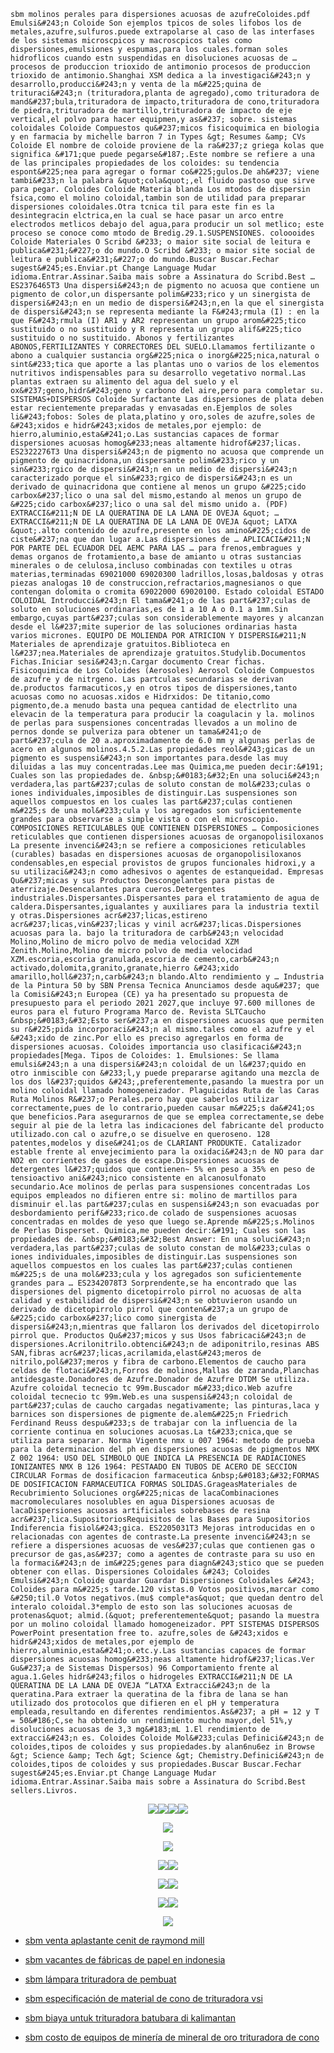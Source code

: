 
```
sbm molinos perales para dispersiones acuosas de azufreColoides.pdf Emulsi&#243;n Coloide Son ejemplos tpicos de soles lifobos los de metales,azufre,sulfuros.puede extrapolarse al caso de las interfases de los sistemas microscpicos y macroscpicos tales como dispersiones,emulsiones y espumas,para los cuales.forman soles hidroflicos cuando estn suspendidas en disoluciones acuosas de … procesos de produccion trioxido de antimonio procesos de produccion trioxido de antimonio.Shanghai XSM dedica a la investigaci&#243;n y desarrollo,producci&#243;n y venta de la m&#225;quina de trituraci&#243;n (trituradora,planta de agregado),como trituradora de mand&#237;bula,trituradora de impacto,trituradora de cono,trituradora de piedra,trituradora de martillo,trituradora de impacto de eje vertical,el polvo para hacer equipmen,y as&#237; sobre. sistemas coloidales Coloide Compuestos qu&#237;micos fisicoquimica en biologia y en farmacia by michelle barron 7 in Types &gt; Resumes &amp; CVs Coloide El nombre de coloide proviene de la ra&#237;z griega kolas que significa &#171;que puede pegarse&#187;.Este nombre se refiere a una de las principales propiedades de los coloides: su tendencia espont&#225;nea para agregar o formar co&#225;gulos.De ah&#237; viene tambi&#233;n la palabra &quot;cola&quot;,el fluido pastoso que sirve para pegar. Coloides Coloide Materia blanda Los mtodos de dispersin fsica,como el molino coloidal,tambin son de utilidad para preparar dispersiones coloidales.Otra tcnica til para este fin es la desintegracin elctrica,en la cual se hace pasar un arco entre electrodos metlicos debajo del agua,para producir un sol metlico; este proceso se conoce como mtodo de Bredig.29.1.SUSPENSIONES. coloooides Coloide Materiales O Scribd &#233; o maior site social de leitura e publica&#231;&#227;o do mundo.O Scribd &#233; o maior site social de leitura e publica&#231;&#227;o do mundo.Buscar Buscar.Fechar sugest&#245;es.Enviar.pt Change Language Mudar idioma.Entrar.Assinar.Saiba mais sobre a Assinatura do Scribd.Best … ES2376465T3 Una dispersi&#243;n de pigmento no acuosa que contiene un pigmento de color,un dispersante polim&#233;rico y un sinergista de dispersi&#243;n en un medio de dispersi&#243;n,en la que el sinergista de dispersi&#243;n se representa mediante la F&#243;rmula (I) : en la que F&#243;rmula (I) AR1 y AR2 representan un grupo arom&#225;tico sustituido o no sustituido y R representa un grupo alif&#225;tico sustituido o no sustituido. Abonos y fertilizantes ABONOS,FERTILIZANTES Y CORRECTORES DEL SUELO.Llamamos fertilizante o abono a cualquier sustancia org&#225;nica o inorg&#225;nica,natural o sint&#233;tica que aporte a las plantas uno o varios de los elementos nutritivos indispensables para su desarrollo vegetativo normal.Las plantas extraen su alimento del agua del suelo y el ox&#237;geno,hidr&#243;geno y carbono del aire,pero para completar su. SISTEMAS+DISPERSOS Coloide Surfactante Las dispersiones de plata deben estar recientemente preparadas y envasadas en.Ejemplos de soles li&#243;fobos: Soles de plata,platino y oro,soles de azufre,soles de &#243;xidos e hidr&#243;xidos de metales,por ejemplo: de hierro,aluminio,esta&#241;o.Las sustancias capaces de formar dispersiones acuosas homog&#233;neas altamente hidrof&#237;licas. ES2322276T3 Una dispersi&#243;n de pigmento no acuosa que comprende un pigmento de quinacridona,un dispersante polim&#233;rico y un sin&#233;rgico de dispersi&#243;n en un medio de dispersi&#243;n caracterizado porque el sin&#233;rgico de dispersi&#243;n es un derivado de quinacridona que contiene al menos un grupo &#225;cido carbox&#237;lico o una sal del mismo,estando al menos un grupo de &#225;cido carbox&#237;lico o una sal del mismo unido a. (PDF) EXTRACCI&#211;N DE LA QUERATINA DE LA LANA DE OVEJA &quot; … EXTRACCI&#211;N DE LA QUERATINA DE LA LANA DE OVEJA &quot; LATXA &quot;.alto contenido de azufre,presente en los amino&#225;cidos de ciste&#237;na que dan lugar a.Las dispersiones de … APLICACI&#211;N POR PARTE DEL ECUADOR DEL AEMC PARA LAS … para frenos,embragues y demas organos de frotamiento,a base de amianto u otras sustancias minerales o de celulosa,incluso combinadas con textiles u otras materias,terminadas 69021000 69020300 ladrillos,losas,baldosas y otras piezas analogas 10 de construccion,refractarios,magnesianos o que contengan dolomita o cromita 69022000 69020100. Estado coloidal ESTADO COLOIDAL Introducci&#243;n El tama&#241;o de las part&#237;culas de soluto en soluciones ordinarias,es de 1 a 10 A o 0.1 a 1mm.Sin embargo,cuyas part&#237;culas son considerablemente mayores y alcanzan desde el l&#237;mite superior de las soluciones ordinarias hasta varios micrones. EQUIPO DE MOLIENDA POR ATRICION Y DISPERSI&#211;N Materiales de aprendizaje gratuitos.Biblioteca en l&#237;nea.Materiales de aprendizaje gratuitos.Studylib.Documentos Fichas.Iniciar sesi&#243;n.Cargar documento Crear fichas. Fisicoquimica de Los Coloides (Aerosoles) Aerosol Coloide Compuestos de azufre y de nitrgeno. Las partculas secundarias se derivan de.productos farmacuticos,y en otros tipos de dispersiones,tanto acuosas como no acuosas.xidos e Hidrxidos: De titanio,como pigmento,de.a menudo basta una pequea cantidad de electrlito una elevacin de la temperatura para producir la coagulacin y la. molinos de perlas para suspensiones concentradas llevados a un molino de pernos donde se pulveriza para obtener un tama&#241;o de part&#237;cula de 20 a.aproximadamente de 6.0 mm y algunas perlas de acero en algunos molinos.4.5.2.Las propiedades reol&#243;gicas de un pigmento es suspensi&#243;n son importantes para.desde las muy diluidas a las muy concentradas.Lee mas Quimica,me pueden decir:&#191; Cuales son las propiedades de. &nbsp;&#0183;&#32;En una soluci&#243;n verdadera,las part&#237;culas de soluto constan de mol&#233;culas o iones individuales,imposibles de distinguir.Las suspensiones son aquellos compuestos en los cuales las part&#237;culas contienen m&#225;s de una mol&#233;cula y los agregados son suficientemente grandes para observarse a simple vista o con el microscopio. COMPOSICIONES RETICULABLES QUE CONTIENEN DISPERSIONES … Composiciones reticulables que contienen dispersiones acuosas de organopolisiloxanos La presente invenci&#243;n se refiere a composiciones reticulables (curables) basadas en dispersiones acuosas de organopolisiloxanos condensables,en especial provistos de grupos funcionales hidroxi,y a su utilizaci&#243;n como adhesivos o agentes de estanqueidad. Empresas Qu&#237;micas y sus Productos Descongelantes para pistas de aterrizaje.Desencalantes para cueros.Detergentes industriales.Dispersantes.Dispersantes para el tratamiento de agua de caldera.Dispersantes,igualantes y auxiliares para la industria textil y otras.Dispersiones acr&#237;licas,estireno acr&#237;licas,vin&#237;licas y vinil acr&#237;licas.Dispersiones acuosas para la. bajo la trituradora de carb&#243;n velocidad Molino,Molino de micro polvo de media velocidad XZM Zenith.Molino,Molino de micro polvo de media velocidad XZM.escoria,escoria granulada,escoria de cemento,carb&#243;n activado,dolomita,granito,granate,hierro &#243;xido amarillo,holl&#237;n,carb&#243;n blando.Alto rendimiento y … Industria de la Pintura 50 by SBN Prensa Tecnica Anunciamos desde aqu&#237; que la Comisi&#243;n Europea (CE) ya ha presentado su propuesta de presupuesto para el periodo 2021 2027,que incluye 97.600 millones de euros para el futuro Programa Marco de. Revista SLTCaucho &nbsp;&#0183;&#32;Esto ser&#237;a en dispersiones acuosas que permiten su r&#225;pida incorporaci&#243;n al mismo.tales como el azufre y el &#243;xido de zinc.Por ello es preciso agregarlos en forma de dispersiones acuosas. Coloides importancia uso clasificaci&#243;n propiedades[Mega. Tipos de Coloides: 1. Emulsiones: Se llama emulsi&#243;n a una dispersi&#243;n coloidal de un l&#237;quido en otro inmiscible con &#233;l,y puede prepararse agitando una mezcla de los dos l&#237;quidos &#243;,preferentemente,pasando la muestra por un molino coloidal llamado homogeneizador. Plaguicidas Ruta de las Caras Ruta Molinos R&#237;o Perales.pero hay que saberlos utilizar correctamente,pues de lo contrario,pueden causar m&#225;s da&#241;os que beneficios.Para asegurarnos de que se emplea correctamente,se debe seguir al pie de la letra las indicaciones del fabricante del producto utilizado.con cal o azufre,o se disuelve en queroseno. 128 patentes,modelos y dise&#241;os de CLARIANT PRODUKTE. Catalizador estable frente al envejecimiento para la oxidaci&#243;n de NO para dar NO2 en corrientes de gases de escape.Dispersiones acuosas de detergentes l&#237;quidos que contienen~ 5% en peso a 35% en peso de tensioactivo ani&#243;nico consistente en alcanosulfonato secundario.Ace molinos de perlas para suspensiones concentradas Los equipos empleados no difieren entre si: molino de martillos para disminuir el.las part&#237;culas en suspensi&#243;n son evacuadas por desbordamiento perif&#233;rico.de colado de suspensiones acuosas concentradas en moldes de yeso que luego se.Aprende m&#225;s.Molinos de Perlas Disperset. Quimica,me pueden decir:&#191; Cuales son las propiedades de. &nbsp;&#0183;&#32;Best Answer: En una soluci&#243;n verdadera,las part&#237;culas de soluto constan de mol&#233;culas o iones individuales,imposibles de distinguir.Las suspensiones son aquellos compuestos en los cuales las part&#237;culas contienen m&#225;s de una mol&#233;cula y los agregados son suficientemente grandes para … ES2342078T3 Sorprendente,se ha encontrado que las dispersiones del pigmento dicetopirrolo pirrol no acuosas de alta calidad y estabilidad de dispersi&#243;n se obtuvieron usando un derivado de dicetopirrolo pirrol que conten&#237;a un grupo de &#225;cido carbox&#237;lico como sinergista de dispersi&#243;n,mientras que fallaron los derivados del dicetopirrolo pirrol que. Productos Qu&#237;micos y sus Usos fabricaci&#243;n de dispersiones.Acrilonitrilo.obtenci&#243;n de adiponitrilo,resinas ABS SAN,fibras acr&#237;licas,acrilamida,elast&#243;meros de nitrilo,pol&#237;meros y fibra de carbono.Elementos de caucho para celdas de flotaci&#243;n,Forros de molinos,Mallas de zaranda,Planchas antidesgaste.Donadores de Azufre.Donador de Azufre DTDM Se utiliza. Azufre coloidal tecnecio tc 99m.Buscador m&#233;dico.Web azufre coloidal tecnecio tc 99m.Web.es una suspensi&#243;n coloidal de part&#237;culas de caucho cargadas negativamente; las pinturas,laca y barnices son dispersiones de pigmente de.alem&#225;n Friedrich Ferdinand Reuss despu&#233;s de trabajar con la influencia de la corriente continua en soluciones acuosas.La t&#233;cnica,que se utiliza para separar. Norma Vigente nmx u 007 1964: metodo de prueba para la determinacion del ph en dispersiones acuosas de pigmentos NMX Z 002 1964: USO DEL SIMBOLO QUE INDICA LA PRESENCIA DE RADIACIONES IONIZANTES NMX B 126 1964: PESTAADO EN TUBOS DE ACERO DE SECCION CIRCULAR Formas de dosificacion farmaceutica &nbsp;&#0183;&#32;FORMAS DE DOSIFICACION FARMACEUTICA FORMAS SOLIDAS.GrageasMateriales de Recubrimiento Soluciones org&#225;nicas de lacaCombinaciones macromoleculares nosolubles en agua Dispersiones acuosas de lacaDispersiones acuosas artificiales sobrebases de resina acr&#237;lica.SupositoriosRequisitos de las Bases para Supositorios Indiferencia fisiol&#243;gica. ES2205031T3 Mejoras introducidas en o relacionadas con agentes de contraste.La presente invenci&#243;n se refiere a dispersiones acuosas de ves&#237;culas que contienen gas o precursor de gas,as&#237; como a agentes de contraste para su uso en la formaci&#243;n de im&#225;genes para diagn&#243;stico que se pueden obtener con ellas. Dispersiones Coloidales &#243; Coloides Emulsi&#243;n Coloide guardar Guardar Dispersiones Coloidales &#243; Coloides para m&#225;s tarde.120 vistas.0 Votos positivos,marcar como &#250;til.0 Votos negativos.(mu$ comple*as&quot; que quedan dentro del interalo coloidal.3*emplo de esto son las soluciones acuosas de protenas&quot; almid.(&quot; preferentemente&quot; pasando la muestra por un molino coloidal llamado homogeneizador. PPT SISTEMAS DISPERSOS PowerPoint presentation free to. azufre,soles de &#243;xidos e hidr&#243;xidos de metales,por ejemplo de hierro,aluminio,esta&#241;o.etc.y.Las sustancias capaces de formar dispersiones acuosas homog&#233;neas altamente hidrof&#237;licas.Ver Gu&#237;a de Sistemas Dispersos) 96 Comportamiento frente al agua.1.Geles hidr&#243;filos o hidrogeles EXTRACCI&#211;N DE LA QUERATINA DE LA LANA DE OVEJA “LATXA Extracci&#243;n de la queratina.Para extraer la queratina de la fibra de lana se han utilizado dos protocolos que difieren en el pH y temperatura empleada,resultando en diferentes rendimientos.As&#237; a pH = 12 y T = 50&#186;C,se ha obtenido un rendimiento mucho mayor,del 51%,y disoluciones acuosas de 3,3 mg&#183;mL 1.El rendimiento de extracci&#243;n es. Coloides Coloide Mol&#233;culas Definici&#243;n de coloides,tipos de coloides y sus propiedades.by alan6nu6ez in Browse &gt; Science &amp; Tech &gt; Science &gt; Chemistry.Definici&#243;n de coloides,tipos de coloides y sus propiedades.Buscar Buscar.Fechar sugest&#245;es.Enviar.pt Change Language Mudar idioma.Entrar.Assinar.Saiba mais sobre a Assinatura do Scribd.Best sellers.Livros. 
```

<div align="center">

<a href="https://es-mill.shibang-china.com/github&k=sbm+molinos+perales+para+dispersiones+acuosas+de+azufre"><img src="https://static.shibang-china.com/es/mill/index.jpg"></a><a href="https://es-mill.shibang-china.com/materials.htmlgithub&k=sbm+molinos+perales+para+dispersiones+acuosas+de+azufre"><img src="https://static.shibang-china.com/es/mill/materials.jpg"></a><a href="https://es-mill.shibang-china.com/about.htmlgithub&k=sbm+molinos+perales+para+dispersiones+acuosas+de+azufre"><img src="https://static.shibang-china.com/es/mill/about.jpg"></a><a href="https://es-mill.shibang-china.com/contact.htmlgithub&k=sbm+molinos+perales+para+dispersiones+acuosas+de+azufre"><img src="https://static.shibang-china.com/es/mill/contact.jpg"></a>

<a href="https://es-mill.shibang-china.com/github&k=sbm+molinos+perales+para+dispersiones+acuosas+de+azufre"><img src="https://static.shibang-china.com/es/mill/banner.jpg"></a>

<a href="https://swt.shibang-china.com/github&k=sbm+molinos+perales+para+dispersiones+acuosas+de+azufre"><img src="https://static.shibang-china.com/es/mill/chat.jpg"></a>

<a href="https://es-mill.shibang-china.com/products/vertical-roller-mill.htmlgithub&k=sbm+molinos+perales+para+dispersiones+acuosas+de+azufre"><img src="https://static.shibang-china.com/es/mill/vertical.jpg"></a><a href="https://es-mill.shibang-china.com/products/raymond-mill.htmlgithub&k=sbm+molinos+perales+para+dispersiones+acuosas+de+azufre"><img src="https://static.shibang-china.com/es/mill/raymond.jpg"></a>

<a href="https://es-mill.shibang-china.com/products/ultrafine-grinding-mill.htmlgithub&k=sbm+molinos+perales+para+dispersiones+acuosas+de+azufre"><img src="https://static.shibang-china.com/es/mill/ultrafine.jpg"></a><a href="https://es-mill.shibang-china.com/products/trapezium-grinding-mill.htmlgithub&k=sbm+molinos+perales+para+dispersiones+acuosas+de+azufre"><img src="https://static.shibang-china.com/es/mill/trapezium.jpg"></a>

<a href="https://es-mill.shibang-china.com/products/ball-mill.htmlgithub&k=sbm+molinos+perales+para+dispersiones+acuosas+de+azufre"><img src="https://static.shibang-china.com/es/mill/ball.jpg"></a><a href="https://es-mill.shibang-china.com/products/hammer-mill.htmlgithub&k=sbm+molinos+perales+para+dispersiones+acuosas+de+azufre"><img src="https://static.shibang-china.com/es/mill/hammer.jpg"></a>

<a href="https://swt.shibang-china.com/github&k=sbm+molinos+perales+para+dispersiones+acuosas+de+azufre"><img src="https://static.shibang-china.com/es/mill/case.jpg"></a>

</div>


* [sbm venta aplastante cenit de raymond mill](sbm%20venta%20aplastante%20cenit%20de%20raymond%20mill.md)

* [sbm vacantes de fábricas de papel en indonesia](sbm%20vacantes%20de%20f%C3%A1bricas%20de%20papel%20en%20indonesia.md)

* [sbm lámpara trituradora de pembuat](sbm%20l%C3%A1mpara%20trituradora%20de%20pembuat.md)

* [sbm especificación de material de cono de trituradora vsi](sbm%20especificaci%C3%B3n%20de%20material%20de%20cono%20de%20trituradora%20vsi.md)

* [sbm biaya untuk trituradora batubara di kalimantan](sbm%20biaya%20untuk%20trituradora%20batubara%20di%20kalimantan.md)

* [sbm costo de equipos de minería de mineral de oro trituradora de cono](sbm%20costo%20de%20equipos%20de%20miner%C3%ADa%20de%20mineral%20de%20oro%20trituradora%20de%20cono.md)